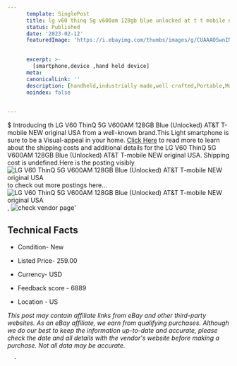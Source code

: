 ```yaml
---
      template: SinglePost
      title: lg v60 thinq 5g v600am 128gb blue unlocked at t t mobile new original usa
      status: Published
      date: '2023-02-12'
      featuredImage: 'https://i.ebayimg.com/thumbs/images/g/CUAAAOSwnINjwgei/s-l225.jpg'
       

      excerpt: >-
        [smartphone,device ,hand held device]
      meta:
      canonicalLink: ''
      description: [handheld,industrially made,well crafted,Portable,Mobile,Compact,Convenient,Lightweight,Maneuverable,Man-portable,Miniature,Carriable,Hand-held,Light,Holdable,Transportable,Mobile device,Pocket-sized,On-the-go,Wireless,Cordless,Compact size,Convenient size, smartphone,device ,hand held device]
      noindex: false
      

---
```

$
      Introducing th LG V60 ThinQ 5G V600AM 128GB Blue (Unlocked) AT&T T-mobile NEW original USA from a well-known brand.This Light smartphone is sure to be a Visual-appeal in your home. [Click Here](https://www.ebay.com/itm/304778722843?hash=item46f63a3e1b%3Ag%3ACUAAAOSwnINjwgei&mkevt=1&mkcid=1&mkrid=711-53200-19255-0&campid=%253CePNCampaignId%253E&customid=%253CreferenceId%253E&toolid=10049) to read more to learn about the shipping costs and additional details for the LG V60 ThinQ 5G V600AM 128GB Blue (Unlocked) AT&T T-mobile NEW original USA. Shipping cost is undefined.Here is the posting visibly ![LG V60 ThinQ 5G V600AM 128GB Blue (Unlocked) AT&T T-mobile NEW original USA](https://i.ebayimg.com/thumbs/images/g/CUAAAOSwnINjwgei/s-l225.jpg) to check out more postings here... ![LG V60 ThinQ 5G V600AM 128GB Blue (Unlocked) AT&T T-mobile NEW original USA](https://i.ebayimg.com/images/g/CUAAAOSwnINjwgei/s-l1600.jpg), ![check vendor page](https://origin-galleryplus.ebayimg.com/ws/web/304778722843_2_0_1/225x225.jpg,https://origin-galleryplus.ebayimg.com/ws/web/304778722843_3_0_1/225x225.jpg,https://origin-galleryplus.ebayimg.com/ws/web/304778722843_4_0_1/225x225.jpg,https://origin-galleryplus.ebayimg.com/ws/web/304778722843_5_0_1/225x225.jpg,https://origin-galleryplus.ebayimg.com/ws/web/304778722843_6_0_1/225x225.jpg)'

      

 ## Technical Facts 



     
      

 - Condition- New 


      

 - Listed Price- 259.00 


      

 - Currency- USD 


      

 - Feedback score - 6889 


      

 - Location - US 


      
      

 *_This post may contain affiliate links from eBay and other third-party websites. As an eBay affiliate, we earn from qualifying purchases. Although we do our best to keep the information up-to-date and accurate, please check the date and all details with the vendor's website before making a purchase. Not all data may be accurate._*




      -
